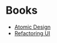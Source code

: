# Books

- [Atomic Design](https://www.softouch.on.ca/kb/data/Atomic%20Design.pdf)
- [Refactoring UI](https://www.refactoringui.com/)
